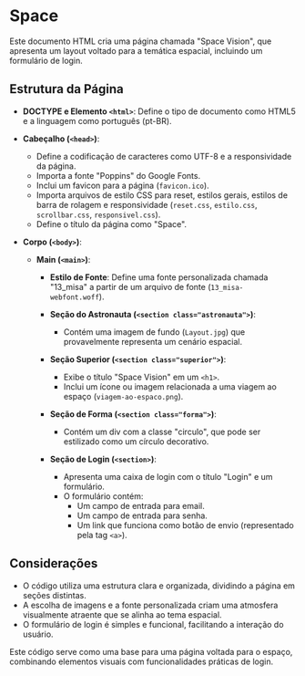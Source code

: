# Space

Este documento HTML cria uma página chamada "Space Vision", que apresenta um layout voltado para a temática espacial, incluindo um formulário de login.

## Estrutura da Página

- **DOCTYPE e Elemento `<html>`**: Define o tipo de documento como HTML5 e a linguagem como português (pt-BR).

- **Cabeçalho (`<head>`)**:
  - Define a codificação de caracteres como UTF-8 e a responsividade da página.
  - Importa a fonte "Poppins" do Google Fonts.
  - Inclui um favicon para a página (`favicon.ico`).
  - Importa arquivos de estilo CSS para reset, estilos gerais, estilos de barra de rolagem e responsividade (`reset.css`, `estilo.css`, `scrollbar.css`, `responsivel.css`).
  - Define o título da página como "Space".

- **Corpo (`<body>`)**:
  - **Main (`<main>`)**:
    - **Estilo de Fonte**: Define uma fonte personalizada chamada "13_misa" a partir de um arquivo de fonte (`13_misa-webfont.woff`).
    
    - **Seção do Astronauta (`<section class="astronauta">`)**:
      - Contém uma imagem de fundo (`Layout.jpg`) que provavelmente representa um cenário espacial.

    - **Seção Superior (`<section class="superior">`)**:
      - Exibe o título "Space Vision" em um `<h1>`.
      - Inclui um ícone ou imagem relacionada a uma viagem ao espaço (`viagem-ao-espaco.png`).

    - **Seção de Forma (`<section class="forma">`)**:
      - Contém um div com a classe "circulo", que pode ser estilizado como um círculo decorativo.

    - **Seção de Login (`<section>`)**:
      - Apresenta uma caixa de login com o título "Login" e um formulário.
      - O formulário contém:
        - Um campo de entrada para email.
        - Um campo de entrada para senha.
        - Um link que funciona como botão de envio (representado pela tag `<a>`).

## Considerações
- O código utiliza uma estrutura clara e organizada, dividindo a página em seções distintas.
- A escolha de imagens e a fonte personalizada criam uma atmosfera visualmente atraente que se alinha ao tema espacial.
- O formulário de login é simples e funcional, facilitando a interação do usuário.

Este código serve como uma base para uma página voltada para o espaço, combinando elementos visuais com funcionalidades práticas de login.
